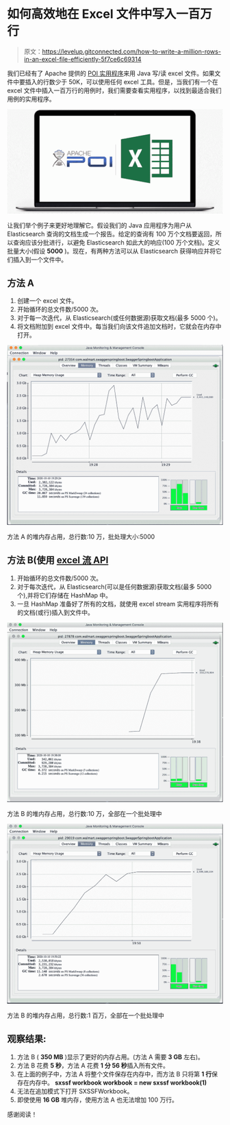 # 如何高效地在 Excel 文件中写入一百万行

> 原文：<https://levelup.gitconnected.com/how-to-write-a-million-rows-in-an-excel-file-efficiently-5f7ce6c69314>

我们已经有了 Apache 提供的 [POI 实用程序](https://poi.apache.org/apidocs/dev/org/apache/poi/xssf/usermodel/XSSFWorkbook.html)来用 Java 写/读 excel 文件。如果文件中要插入的行数少于 50K，可以使用任何 excel 工具。但是，当我们有一个在 excel 文件中插入一百万行的用例时，我们需要查看实用程序，以找到最适合我们用例的实用程序。

![](img/c7cf9a15930017759179ad0d505d2748.png)

让我们举个例子来更好地理解它。假设我们的 Java 应用程序为用户从 Elasticsearch 查询的文档生成一个报告。给定的查询有 100 万个文档要返回，所以查询应该分批进行，以避免 Elasticsearch 如此大的响应(100 万个文档)。定义批量大小(假设 **5000** )。现在，有两种方法可以从 Elasticsearch 获得响应并将它们插入到一个文件中。

## 方法 A

1.  创建一个 excel 文件。
2.  开始循环的总文件数/5000 次。
3.  对于每一次迭代，从 Elasticsearch(或任何数据源)获取文档(最多 5000 个)。
4.  将文档附加到 excel 文件中。每当我们向该文件追加文档时，它就会在内存中打开。

![](img/1f237ee864af8ea1424b83d87fc91f35.png)

方法 A 的堆内存占用，总行数:10 万，批处理大小:5000

## 方法 B(使用 [excel 流 API](https://poi.apache.org/apidocs/dev/org/apache/poi/xssf/streaming/SXSSFWorkbook.html)

1.  开始循环的总文件数/5000 次。
2.  对于每次迭代，从 Elasticsearch(可以是任何数据源)获取文档(最多 5000 个),并将它们存储在 HashMap 中。
3.  一旦 HashMap 准备好了所有的文档，就使用 excel stream 实用程序将所有的文档(或行)插入到文件中。

![](img/715bcd11880a6661eb2105c8a45d59d1.png)

方法 B 的堆内存占用，总行数:10 万，全部在一个批处理中

![](img/05d0071b50c50f2c335eee304fbaca48.png)

方法 B 的堆内存占用，总行数:1 百万，全部在一个批处理中

## 观察结果:

1.  方法 B ( **350 MB** )显示了更好的内存占用。(方法 A 需要 **3 GB** 左右)。
2.  方法 B 花费 **5 秒**，方法 A 花费 **1 分 56 秒**插入所有文件。
3.  在上面的例子中，方法 A 将整个文件保存在内存中，而方法 B 只将第 **1 行**保存在内存中。
    **sxssf workbook workbook = new sxssf workbook(1)**
4.  无法在追加模式下打开 SXSSFWorkbook。
5.  即使使用 **16 GB** 堆内存，使用方法 A 也无法增加 100 万行。

感谢阅读！